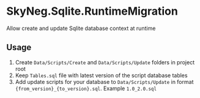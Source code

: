 # SkyNeg.Sqlite.RuntimeMigration
Allow create and update Sqlite database context at runtime

## Usage
1. Create `Data/Scripts/Create` and `Data/Scripts/Update` folders in project root
1. Keep `Tables.sql` file with latest version of the script database tables
1. Add update scripts for your database to `Data/Scripts/Update` in format `{from_version}_{to_version}.sql`. Example `1.0_2.0.sql` 
